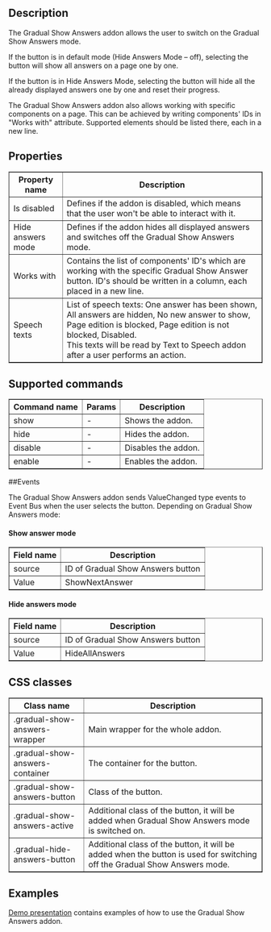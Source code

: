## Description

The Gradual Show Answers addon allows the user to switch on the Gradual Show Answers mode.

If the button is in default mode (Hide Answers Mode – off), selecting the button will show all answers on a page one by one.

If the button is in Hide Answers Mode, selecting the button will hide all the already displayed answers one by one and reset their progress.

The Gradual Show Answers addon also allows working with specific components on a page.
This can be achieved by writing components' IDs in "Works with" attribute. 
Supported elements should be listed there, each in a new line.

## Properties

<table border="1">
  <tbody>
    <tr>
      <th>Property name</th>
      <th>Description</th>
    </tr>
    <tr>
        <td>Is disabled</td>
        <td>Defines if the addon is disabled, which means that the user won't be able to interact with it.</td>
    </tr>
    <tr>
        <td>Hide answers mode</td>
        <td>Defines if the addon hides all displayed answers and switches off the Gradual Show Answers mode.</td>
    </tr>
    <tr>
        <td>Works with</td>
        <td>Contains the list of components' ID's which are working with the specific Gradual Show Answer button. 
        ID's should be written in a column, each placed in a new line.</td>
    </tr>
    <tr>
        <td>Speech texts</td>
        <td>List of speech texts: 
            One answer has been shown, 
            All answers are hidden, 
            No new answer to show, 
            Page edition is blocked,
            Page edition is not blocked,
            Disabled. <br /> 
        This texts will be read by Text to Speech addon after a user performs an action.</td> 
    </tr>
  </tbody>
</table>

## Supported commands

<table border='1'>
    <tbody>
        <tr>
            <th>Command name</th>
            <th>Params</th>
            <th>Description</th>
        </tr>
        <tr>
            <td>show</td>
            <td>-</td>
            <td>Shows the addon.</td>
        </tr>
        <tr>
            <td>hide</td>
            <td>-</td>
            <td>Hides the addon.</td>
        </tr>    
        <tr>
            <td>disable</td>
            <td>-</td>
            <td>Disables the addon.</td>
        </tr>    
        <tr>
            <td>enable</td>
            <td>-</td>
            <td>Enables the addon.</td>
        </tr>
    </tbody>
</table>

##Events

The Gradual Show Answers addon sends ValueChanged type events to Event Bus when the user selects the button.
Depending on Gradual Show Answers mode:

#### Show answer mode
<table border='1'>
    <tr>
        <th>Field name</th>
        <th>Description</th>
    </tr>
    <tr>
        <td>source</td>
        <td>ID of Gradual Show Answers button</td>
    </tr>
    <tr>
        <td>Value</td>
        <td>ShowNextAnswer</td>
    </tr>
</table>

#### Hide answers mode
<table border='1'>
    <tr>
        <th>Field name</th>
        <th>Description</th>
    </tr>
    <tr>
        <td>source</td>
        <td>ID of Gradual Show Answers button</td>
    </tr>
    <tr>
        <td>Value</td>
        <td>HideAllAnswers</td>
    </tr>
</table>

## CSS classes

<table border='1'>
    <tbody>
        <tr>
            <th>Class name</th>
            <th>Description</th> 
        </tr>
        <tr>
            <td>.gradual-show-answers-wrapper</td>
            <td>Main wrapper for the whole addon.</td> 
        </tr>
        <tr>
            <td>.gradual-show-answers-container</td>
            <td>The container for the button.</td> 
        </tr>
        <tr>
            <td>.gradual-show-answers-button</td>
            <td>Class of the button.</td> 
        </tr>
        <tr>
            <td>.gradual-show-answers-active</td>
            <td>Additional class of the button, it will be added when Gradual Show Answers mode is switched on.</td> 
        </tr>        
        <tr>
            <td>.gradual-hide-answers-button</td>
            <td>Additional class of the button, it will be added when the button is used for switching off the Gradual Show Answers mode.</td> 
        </tr>
    </tbody>
</table>

## Examples

[Demo presentation](/embed/5253547551227904 "Demo presentation") contains examples of how to use the Gradual Show Answers addon.

